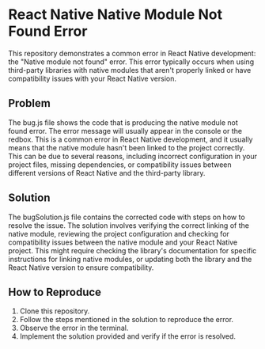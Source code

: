 # React Native Native Module Not Found Error

This repository demonstrates a common error in React Native development: the "Native module not found" error. This error typically occurs when using third-party libraries with native modules that aren't properly linked or have compatibility issues with your React Native version.

## Problem

The bug.js file shows the code that is producing the native module not found error. The error message will usually appear in the console or the redbox. This is a common error in React Native development, and it usually means that the native module hasn't been linked to the project correctly. This can be due to several reasons, including incorrect configuration in your project files, missing dependencies, or compatibility issues between different versions of React Native and the third-party library. 

## Solution

The bugSolution.js file contains the corrected code with steps on how to resolve the issue. The solution involves verifying the correct linking of the native module, reviewing the project configuration and checking for compatibility issues between the native module and your React Native project. This might require checking the library's documentation for specific instructions for linking native modules, or updating both the library and the React Native version to ensure compatibility.

## How to Reproduce

1. Clone this repository.
2. Follow the steps mentioned in the solution to reproduce the error.
3. Observe the error in the terminal.
4. Implement the solution provided and verify if the error is resolved.